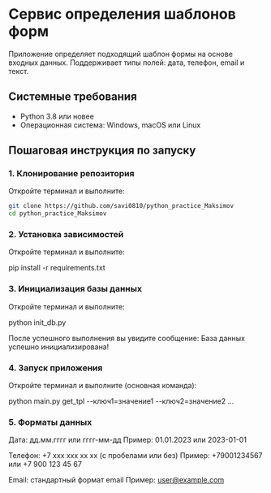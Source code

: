 # Сервис определения шаблонов форм

Приложение определяет подходящий шаблон формы на основе входных данных. Поддерживает типы полей: дата, телефон, email и текст.

## Системные требования
- Python 3.8 или новее
- Операционная система: Windows, macOS или Linux

## Пошаговая инструкция по запуску

### 1. Клонирование репозитория
Откройте терминал и выполните:
```bash
git clone https://github.com/savi0810/python_practice_Maksimov
cd python_practice_Maksimov
```

### 2. Установка зависимостей 
Откройте терминал и выполните:

pip install -r requirements.txt

### 3. Инициализация базы данных
Откройте терминал и выполните:

python init_db.py

После успешного выполнения вы увидите сообщение:
База данных успешно инициализирована!

### 4. Запуск приложения
Откройте терминал и выполните (основная команда):

python main.py get_tpl --ключ1=значение1 --ключ2=значение2 ...

### 5. Форматы данных

Дата: дд.мм.гггг или гггг-мм-дд
Пример: 01.01.2023 или 2023-01-01

Телефон: +7 xxx xxx xx xx (с пробелами или без)
Пример: +79001234567 или +7 900 123 45 67

Email: стандартный формат email
Пример: user@example.com
